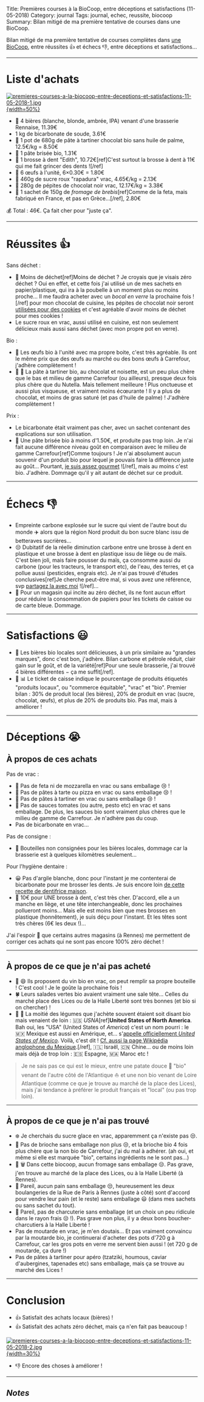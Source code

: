 Title: Premières courses à la BioCoop, entre déceptions et satisfactions (11-05-2018)
Category: journal
Tags: journal, echec, reussite, biocoop
Summary: Bilan mitigé de ma première tentative de courses dans une BioCoop.

Bilan mitigé de ma première tentative de courses complètes dans [une BioCoop](https://scarabee-biocoop.fr/magasins-bio/scarabee-rue-de-paris), entre réussites :+1: et échecs 👎, entre déceptions et satisfactions…

---

# Liste d'achats

[![premieres-courses-a-la-biocoop-entre-deceptions-et-satisfactions-11-05-2018-1.jpg]({static}images/premieres-courses-a-la-biocoop-entre-deceptions-et-satisfactions-11-05-2018-1.jpg){width=50%}]({static}images/premieres-courses-a-la-biocoop-entre-deceptions-et-satisfactions-11-05-2018-1.jpg)

- :beers: 4 bières (blanche, blonde, ambrée, IPA) venant d'une brasserie Rennaise, 11.39€
- 1 kg de bicarbonate de soude, 3.61€
- :chocolate_bar: 1 pot de 680g de pâte à tartiner chocolat bio sans huile de palme, 12.5€/kg = 8.50€
- :pizza: 1 pâte brisée bio, 1.31€
- :grimacing: 1 brosse à dent "Edith", 10.72€[ref]C'est surtout la brosse à dent à 11€ qui me fait grincer des dents ![/ref]
- :egg: 6 œufs à l'unité, 6×0.30€ = 1.80€
- :white_flower: 460g de sucre roux "rapadura" vrac, 4.65€/kg = 2.13€
- :chocolate_bar: 280g de pépites de chocolat noir vrac, 12.17€/kg = 3.38€
- :goat: 1 sachet de 150g de *fromage de brebis*[ref]Comme de la feta, mais fabriqué en France, et pas en Grèce…[/ref], 2.80€

:moneybag: Total : 46€. Ça fait cher pour "juste ça".

---

# Réussites :+1:

Sans déchet :

- :chocolate_bar: Moins de déchet[ref]Moins de déchet ? Je croyais que je visais zéro déchet ? Oui en effet, et cette fois j'ai utilisé un de mes sachets en papier/plastique, qui ira à la poubelle à un moment plus ou moins proche… Il me faudra acheter avec un *bocal en verre* la prochaine fois ![/ref] pour mon chocolat de cuisine, les pépites de chocolat noir seront [utilisées pour des cookies](https://perso.crans.org/besson/cuisine/cookies-au-chocolat.html) et c'est agréable d'avoir moins de déchet pour mes cookies !
- Le sucre roux en vrac, aussi utilisé en cuisine, est non seulement délicieux mais aussi sans déchet (avec mon propre pot en verre).

Bio :

- :egg: Les œufs bio à l'unité avec ma propre boite, c'est très agréable. Ils ont le même prix que des œufs au marché ou des bons œufs à Carrefour, j'adhère complètement !
- :chocolate_bar: :chestnut: La pâte à tartiner bio, au chocolat et noisette, est un peu plus chère que le bas et milieu de gamme Carrefour (ou ailleurs), presque deux fois plus chère que du Nutella. Mais tellement meilleure ! Plus onctueuse et aussi plus visqueuse, et vraiment moins écœurante ! Il y a plus de chocolat, et moins de gras saturé (et pas d'huile de palme) ! J'adhère complètement !

Prix :

- Le bicarbonate était vraiment pas cher, avec un sachet contenant des explications sur son utilisation.
- :pizza: Une pâte brisée bio à moins d'1.50€, et produite pas trop loin. Je n'ai fait aucune différence niveau goût en comparaison avec le milieu de gamme Carrefour[ref]Comme toujours ! Je n'ai absolument aucun souvenir d'un produit bio pour lequel je pouvais faire la différence juste au goût… Pourtant, [je suis assez gourmet](https://perso.crans.org/besson/cuisine/) ![/ref], mais au moins c'est bio. J'adhère. Dommage qu'il y ait autant de déchet sur ce produit.

---

# Échecs :-1:
- Empreinte carbone explosée sur le sucre qui vient de l'autre bout du monde :airplane: alors que la région Nord produit du bon sucre blanc issu de betteraves sucrières…
- :unamused: Dubitatif de la réelle diminution carbone entre une brosse à dent en plastique et une brosse à dent en plastique issu de liège ou de maïs. C'est bien joli, mais faire pousser du maïs, ça consomme aussi du carbone (pour les tracteurs, le transport etc), de l'eau, des terres, et ça pollue aussi (pesticides, engrais etc). Je n'ai pas trouvé d'études conclusives[ref]Je cherche peut-être mal, si vous avez une référence, svp [partagez la avec moi](https://perso.crans.org/besson/contact) ![/ref]…
- :scroll: Pour un magasin qui incite au zéro déchet, ils ne font aucun effort pour réduire la consommation de papiers pour les tickets de caisse ou de carte bleue. Dommage.

---

# Satisfactions :smiley:
- :beers: Les bières bio locales sont délicieuses, à un prix similaire au "grandes marques", donc c'est bon, j'adhère. Bilan carbone et pétrole réduit, clair gain sur le goût, et de la variété[ref]Pour une seule brasserie, j'ai trouvé 4 bières différentes − ça me suffit[/ref].
- :scroll: :bar_chart: Le ticket de caisse indique le pourcentage de produits étiquetés "produits locaux", ou "commerce équitable", "vrac" et "bio". Premier bilan : 30% de produit local (les bières), 20% de produit en vrac (sucre, chocolat, œufs), et plus de 20% de produits bio. Pas mal, mais à améliorer !

---

# Déceptions 😭

## À propos de ces achats

Pas de vrac :

- :cheese: Pas de feta ni de mozzarella en vrac ou sans emballage :cry: !
- :pizza: Pas de pâtes à tarte ou pizza en vrac ou sans emballage :cry: !
- :honey_pot: Pas de pâtes à tartiner en vrac ou sans emballage :cry: !
- :tomato: Pas de sauces tomates (ou autre, pesto etc) en vrac et sans emballage. De plus, les sauces bio sont vraiment plus chères que le milieu de gamme de Carrefour. Je n'adhère pas du coup.
- Pas de bicarbonate en vrac…

Pas de consigne :

- :beer: Bouteilles non consignées pour les bières locales, dommage car la brasserie est à quelques kilomètres seulement…

Pour l'hygiène dentaire :

- :grinning: Pas d'argile blanche, donc pour l'instant je me contenterai de bicarbonate pour me brosser les dents. Je suis encore loin [de cette recette de dentifrice maison](http://www.famillezerodechet.com/archives/2015/03/06/31655775.html).
- :money_with_wings: 10€ pour UNE brosse à dent, c'est très cher. D'accord, elle a un manche en liège, et une tête interchangeable, donc les prochaines pollueront moins… Mais elle est moins bien que mes brosses en plastique (honnêtement), je suis déçu pour l'instant. Et les têtes sont très chères (6€ les deux !)…

J'ai l'espoir :pray: que certains autres magasins (à Rennes) me permettent de corriger ces achats qui ne sont pas encore 100% zéro déchet !

---

## À propos de ce que je n'ai pas acheté

- :wine_glass: :smile: Ils proposent du vin bio en vrac, on peut remplir sa propre bouteille ! C'est cool ! Je le goûte la prochaine fois !
- :four_leaf_clover:  Leurs salades vertes bio avaient vraiment une sale tête… Celles du marché place des Lices ou de la Halle Liberté sont très bonnes (et bio si on chercher) !
- :eggplant: :tomato: La moitié des légumes que j'achète souvent étaient soit disant bio mais venaient de loin : 🇺🇸 *USNA*[ref]**United States of North America**. Bah oui, les "USA" (United States of *America*) c'est un nom pourri : le 🇲🇽 Mexique est aussi en Amérique, et… s'[appelle officiellement *United States of Mexico*](https://fr.wikipedia.org/wiki/Mexique). Voilà, c'est dit ! [Cf. aussi la page Wikipédia anglophone du Mexique](https://en.wikipedia.org/wiki/Mexico).[/ref], 🇮🇱 Israël, 🇨🇳 Chine… ou de moins loin mais déjà de trop loin : 🇪🇸 Espagne, 🇲🇦 Maroc etc !

> Je ne sais pas ce qui est le mieux, entre une patate douce :sweet_potato: "bio" venant de l'autre côté de l'Atlantique :boat: et une non bio venant de Loire Atlantique (comme ce que je trouve au marché de la place des Lices), mais j'ai tendance à préférer le produit français et "local" (ou pas trop loin).

---

## À propos de ce que je n'ai pas trouvé

- :snowflake: Je cherchais du sucre glace en vrac, apparemment ça n'existe pas 😒.
- :bread: Pas de brioche sans emballage non plus 😒, et la brioche bio 4 fois plus chère que la non bio de Carrefour, j'ai du mal à adhérer. (ah oui, et même si elle est marquée "bio", certains ingrédients ne le sont pas…)
- :cheese: 🗑 Dans cette biocoop, aucun fromage sans emballage 😒. Pas grave, j'en trouve au marché de la place des Lices, ou à la Halle Liberté (à Rennes).
- :bread: Pareil, aucun pain sans emballage 😒, heureusement les deux boulangeries de la Rue de Paris à Rennes (juste à côté) sont d'accord pour vendre leur pain (et le reste) sans emballage :smiley: (dans mes sachets ou sans sachet du tout).
- :meat_on_bone: Pareil, pas de charcuterie sans emballage (et un choix un peu ridicule dans le rayon frais :unamused: !). Pas grave non plus, il y a deux bons boucher-charcutiers à la Halle Liberté !
- Pas de moutarde en vrac, je m'en doutais… Et pas vraiment convaincu par la moutarde bio, je continuerai d'acheter des pots d'720 g à Carrefour, car les gros pots en verre me servent bien aussi ! (et 720 g de moutarde, ça dure !)
- Pas de pâtes à tartiner pour apéro (tzatziki, houmous, caviar d'aubergines, tapenades etc) sans emballage, mais ça se trouve au marché des Lices !

---

# Conclusion

- :+1: Satisfait des achats locaux (bières) !
- :+1: Satisfait des achats zéro déchet, mais ça n'en fait pas beaucoup !

[![premieres-courses-a-la-biocoop-entre-deceptions-et-satisfactions-11-05-2018-2.jpg]({static}images/premieres-courses-a-la-biocoop-entre-deceptions-et-satisfactions-11-05-2018-2.jpg){width=30%}]({static}images/premieres-courses-a-la-biocoop-entre-deceptions-et-satisfactions-11-05-2018-2.jpg)

- :-1: Encore des choses à améliorer !

---

## *Notes*
